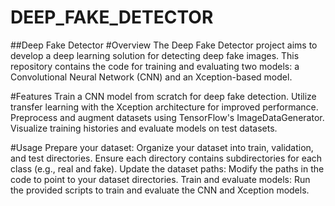 # DEEP_FAKE_DETECTOR

##Deep Fake Detector
#Overview
The Deep Fake Detector project aims to develop a deep learning solution for detecting deep fake images. This repository contains the code for training and evaluating two models: a Convolutional Neural Network (CNN) and an Xception-based model.

#Features
Train a CNN model from scratch for deep fake detection.
Utilize transfer learning with the Xception architecture for improved performance.
Preprocess and augment datasets using TensorFlow's ImageDataGenerator.
Visualize training histories and evaluate models on test datasets.


#Usage
Prepare your dataset:
Organize your dataset into train, validation, and test directories.
Ensure each directory contains subdirectories for each class (e.g., real and fake).
Update the dataset paths:
Modify the paths in the code to point to your dataset directories.
Train and evaluate models:
Run the provided scripts to train and evaluate the CNN and Xception models.
